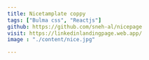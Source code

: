```yaml
---
title: Nicetamplate coppy
tags: ["Bulma css", "Reactjs"]
github: https://github.com/sneh-al/nicepage
visit: https://linkedinlandingpage.web.app/
image : "./content/nice.jpg"

---
```

